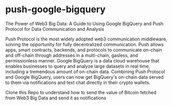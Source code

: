 # push-google-bigquery
The Power of Web3 Big Data: A Guide to Using Google BigQuery and Push Protocol for Data Communication and Analysis

Push Protocol is the most widely adopted web3 communication middleware, solving the opportunity for fully decentralized communication. Push allows apps, smart contracts, backends, and protocols to communicate on-chain and off-chain through addresses in a multi-chain, gasless, and permissionless manner. Google BigQuery is a data cloud warehouse that enables businesses to query and analyze large datasets in real time, including a tremendous amount of on-chain data. Combining Push Protocol and Google BigQuery, users can now get BigQuery's on-chain data served to them via notifications and text chat directly in their crypto wallets.

Clone this Repo to understand how to send the value of Bitcoin fetched from Web3 Big Data and send it as notifications 
